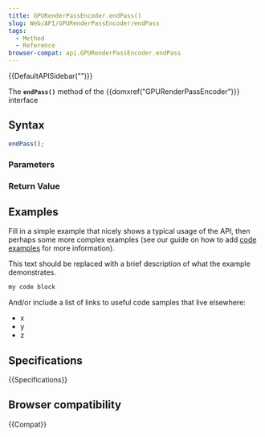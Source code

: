 ```yaml
---
title: GPURenderPassEncoder.endPass()
slug: Web/API/GPURenderPassEncoder/endPass
tags:
  - Method
  - Reference
browser-compat: api.GPURenderPassEncoder.endPass
---
```

{{DefaultAPISidebar("")}}

The **`endPass()`** method of the {{domxref("GPURenderPassEncoder")}} interface 

## Syntax

```js
endPass();
```

### Parameters



### Return Value



## Examples

Fill in a simple example that nicely shows a typical usage of the API, then perhaps some more complex examples (see our guide on how to add [code examples](/en-US/docs/MDN/Contribute/Structures/Code_examples) for more information).

This text should be replaced with a brief description of what the example demonstrates.

```js
my code block
```

And/or include a list of links to useful code samples that live elsewhere:

*   x
*   y
*   z

## Specifications

{{Specifications}}

## Browser compatibility

{{Compat}}

